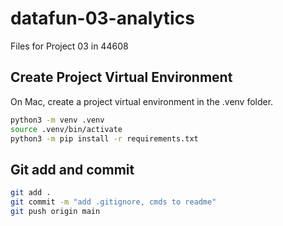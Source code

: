 # datafun-03-analytics
Files for Project 03 in 44608

## Create Project Virtual Environment

On Mac, create a project virtual environment in the .venv folder. 

```bash
python3 -m venv .venv
source .venv/bin/activate
python3 -m pip install -r requirements.txt
```

## Git add and commit 

```bash
git add .
git commit -m "add .gitignore, cmds to readme"
git push origin main
```
